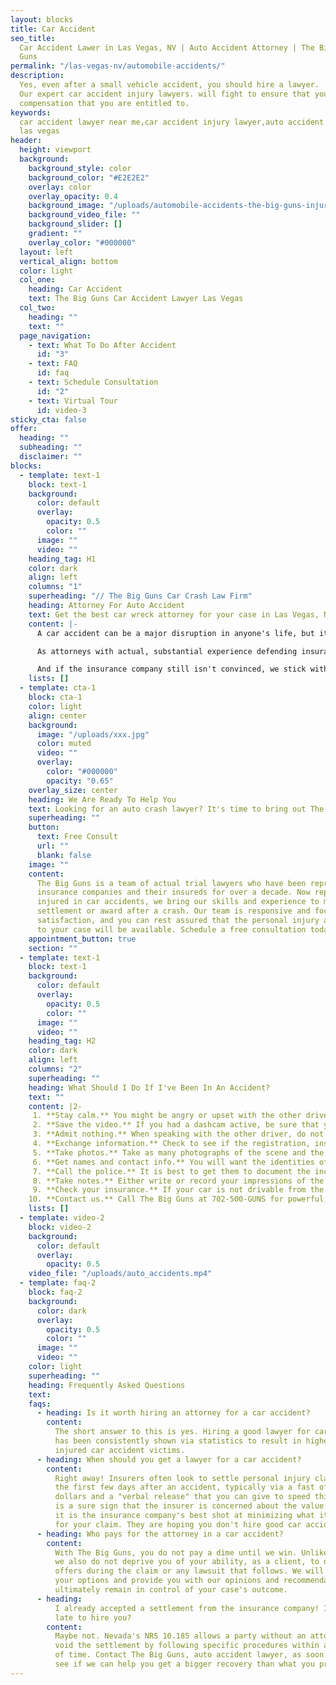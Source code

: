 ```yaml
---
layout: blocks
title: Car Accident
seo_title:
  Car Accident Lawer in Las Vegas, NV | Auto Accident Attorney | The Big
  Guns
permalink: "/las-vegas-nv/automobile-accidents/"
description:
  Yes, even after a small vehicle accident, you should hire a lawyer.
  Our expert car accident injury lawyers. will fight to ensure that you receive the
  compensation that you are entitled to.
keywords:
  car accident lawyer near me,car accident injury lawyer,auto accident lawyer
  las vegas
header:
  height: viewport
  background:
    background_style: color
    background_color: "#E2E2E2"
    overlay: color
    overlay_opacity: 0.4
    background_image: "/uploads/automobile-accidents-the-big-guns-injury-attorneys-las-vegas.jpg"
    background_video_file: ""
    background_slider: []
    gradient: ""
    overlay_color: "#000000"
  layout: left
  vertical_align: bottom
  color: light
  col_one:
    heading: Car Accident
    text: The Big Guns Car Accident Lawyer Las Vegas
  col_two:
    heading: ""
    text: ""
  page_navigation:
    - text: What To Do After Accident
      id: "3"
    - text: FAQ
      id: faq
    - text: Schedule Consultation
      id: "2"
    - text: Virtual Tour
      id: video-3
sticky_cta: false
offer:
  heading: ""
  subheading: ""
  disclaimer: ""
blocks:
  - template: text-1
    block: text-1
    background:
      color: default
      overlay:
        opacity: 0.5
        color: ""
      image: ""
      video: ""
    heading_tag: H1
    color: dark
    align: left
    columns: "1"
    superheading: "// The Big Guns Car Crash Law Firm"
    heading: Attorney For Auto Accident
    text: Get the best car wreck attorney for your case in Las Vegas, NV
    content: |-
      A car accident can be a major disruption in anyone's life, but it is even worse when it results in an injury. It is almost always worth hiring a lawyer to represent you for a car accident for many reasons. The nature of your injuries, the types of treatment that are actually effective, how to negotiate with the insurer of the at-fault driver, and even negotiating the replacement or repairs to your car are all issues that take additional time and expertise to understand and process effectively. Insurers know this, and they often seek to make the situation easy for claimants by making extraordinarily low offers while you try to deal with the disruption caused by their client.

      As attorneys with actual, substantial experience defending insurance companies and their clients for well over a decade, we know how to handle your personal injury case. We know how to best handle the insurance claim stage and develop the evidence supporting your claim, argue the issues with the insurer's claims handling professionals in a convincing way, and give your claim the best chance of being paid out without the need for a lawsuit. We know what the insurers look at when evaluating your case, and we will do what we can to get them to see your claim's value in the same way we do.

      And if the insurance company still isn't convinced, we stick with you through the lawsuit. We have an active litigation and trial practice, and we will not take a case that we do not feel confident in litigating if need be. As we have actual trial experience, your lawsuit will not be handed off to an attorney you never met and has no history of working on the file.
    lists: []
  - template: cta-1
    block: cta-1
    color: light
    align: center
    background:
      image: "/uploads/xxx.jpg"
      color: muted
      video: ""
      overlay:
        color: "#000000"
        opacity: "0.65"
    overlay_size: center
    heading: We Are Ready To Help You
    text: Looking for an auto crash lawyer? It's time to bring out The Big Guns
    superheading: ""
    button:
      text: Free Consult
      url: ""
      blank: false
    image: ""
    content:
      The Big Guns is a team of actual trial lawyers who have been representing
      insurance companies and their insureds for over a decade. Now representing people
      injured in car accidents, we bring our skills and experience to maximize your
      settlement or award after a crash. Our team is responsive and focused on client
      satisfaction, and you can rest assured that the personal injury attorneys assigned
      to your case will be available. Schedule a free consultation today!
    appointment_button: true
    section: ""
  - template: text-1
    block: text-1
    background:
      color: default
      overlay:
        opacity: 0.5
        color: ""
      image: ""
      video: ""
    heading_tag: H2
    color: dark
    align: left
    columns: "2"
    superheading: ""
    heading: What Should I Do If I've Been In An Accident?
    text: ""
    content: |2-
     1. **Stay calm.** You might be angry or upset with the other driver, but do not lose your cool. Now is not the time to prove your case, nor to express your anger with the other driver.
     2. **Save the video.** If you had a dashcam active, be sure that you do what you need to do to ensure that it saves the video footage of the accident. Keep the camera safe. Note whether the other driver's car also had a dashcam.
     3. **Admit nothing.** When speaking with the other driver, do not admit fault and do not make any statements about whether you are injured. People are often filled with adrenaline after an accident, and pain from the encounter may only set in hours after the event. Let the other side talk, and later take note of what they said.
     4. **Exchange information.** Check to see if the registration, insurance, and names all match. If not, ask for clarification as to relationships.
     5. **Take photos.** Take as many photographs of the scene and the cars involved as you can. Save them to a location off of your phone after the accident so that they will not be lost, such as with Dropbox, OneDrive, Box, or iCloud. Be sure to get photos of the license plate, any debris on the ground from the accident, and pictures of all of the involved cars together in the same picture to show them relative to each other.
     6. **Get names and contact info.** You will want the identities of any witnesses at the scene, including contact information. Also, be sure to note how many people were in each car.
     7. **Call the police.** It is best to get them to document the incident where possible. Sometimes they will not respond to car accident calls. If this happens, be sure to later turn in a report to the responsible police department with the information you need. For your convenience, here is a link to the form.
     8. **Take notes.** Either write or record your impressions of the incident, including your observations regarding the other driver's sobriety, their use of a phone, the facts as you recall them, and the like. This will help you later in remembering the details of what happened. A voice recorder or a note program on your smartphone, like Google Keep, Microsoft OneNote, Evernote, and others can help if you do not have a pad and pen handy.
     9. **Check your insurance.** If your car is not drivable from the scene, check your insurance policy to see if you have roadside assistance available, including towing.
    10. **Contact us.** Call The Big Guns at 702-500-GUNS for powerful, aggressive representation for your auto accident.
    lists: []
  - template: video-2
    block: video-2
    background:
      color: default
      overlay:
        opacity: 0.5
    video_file: "/uploads/auto_accidents.mp4"
  - template: faq-2
    block: faq-2
    background:
      color: dark
      overlay:
        opacity: 0.5
        color: ""
      image: ""
      video: ""
    color: light
    superheading: ""
    heading: Frequently Asked Questions
    text:
    faqs:
      - heading: Is it worth hiring an attorney for a car accident?
        content:
          The short answer to this is yes. Hiring a good lawyer for car accidents
          has been consistently shown via statistics to result in higher recoveries for
          injured car accident victims.
      - heading: When should you get a lawyer for a car accident?
        content:
          Right away! Insurers often look to settle personal injury claims within
          the first few days after an accident, typically via a fast offer of a few thousand
          dollars and a "verbal release" that you can give to speed things along. This
          is a sure sign that the insurer is concerned about the value of the claim, and
          it is the insurance company's best shot at minimizing what it has to pay you
          for your claim. They are hoping you don't hire good car accident lawyers.
      - heading: Who pays for the attorney in a car accident?
        content:
          With The Big Guns, you do not pay a dime until we win. Unlike some others,
          we also do not deprive you of your ability, as a client, to decide on settlement
          offers during the claim or any lawsuit that follows. We will advise you about
          your options and provide you with our opinions and recommendations, but you
          ultimately remain in control of your case's outcome.
      - heading:
          I already accepted a settlement from the insurance company! Is it too
          late to hire you?
        content:
          Maybe not. Nevada's NRS 10.185 allows a party without an attorney to
          void the settlement by following specific procedures within a specific amount
          of time. Contact The Big Guns, auto accident lawyer, as soon as possible to
          see if we can help you get a bigger recovery than what you previously accepted.
---
```

